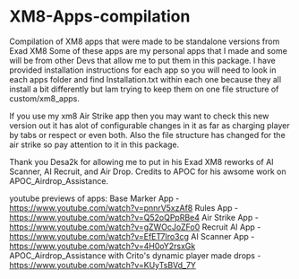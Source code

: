 # XM8-Apps-compilation
Compilation of XM8 apps that were made to be standalone versions from Exad XM8
Some of these apps are my personal apps that I made and some will be from other
Devs that allow me to put them in this package. I have provided installation instructions
for each app so you will need to look in each apps folder and find Installation.txt within
each one because they all install a bit differently but Iam trying to keep them on one file
structure of custom/xm8_apps.

If you use my xm8 Air Strike app then you may want to check this new version out it has alot of
configurable changes in it as far as charging player by tabs or respect or even both. Also
the file structure has changed for the air strike so pay attention to it in this package.

Thank you Desa2k for allowing me to put in his Exad XM8 reworks of AI Scanner, AI Recruit, and Air Drop.
Credits to APOC for his awsome work on APOC_Airdrop_Assistance.

youtube previews of apps:
  Base Marker App - https://www.youtube.com/watch?v=pnnrV5xzAf8
  Rules App       - https://www.youtube.com/watch?v=Q52oQPpRBe4
  Air Strike App  - https://www.youtube.com/watch?v=gZWOcJoZFo0
  Recruit AI App  - https://www.youtube.com/watch?v=EfET7Iro3cg
  AI Scanner App  - https://www.youtube.com/watch?v=4H0oY2rsxGk
  APOC_Airdrop_Assistance with Crito's dynamic player made drops - https://www.youtube.com/watch?v=KUyTsBVd_7Y
